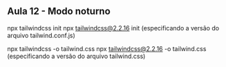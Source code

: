 ## Aula 12 - Modo noturno
npx tailwindcss init
npx tailwindcss@2.2.16 init (especificando a versão do arquivo tailwind.conf.js)

npx tailwindcss -o tailwind.css
npx tailwindcss@2.2.16 -o tailwind.css (especificando a versão do arquivo tailwind.css)